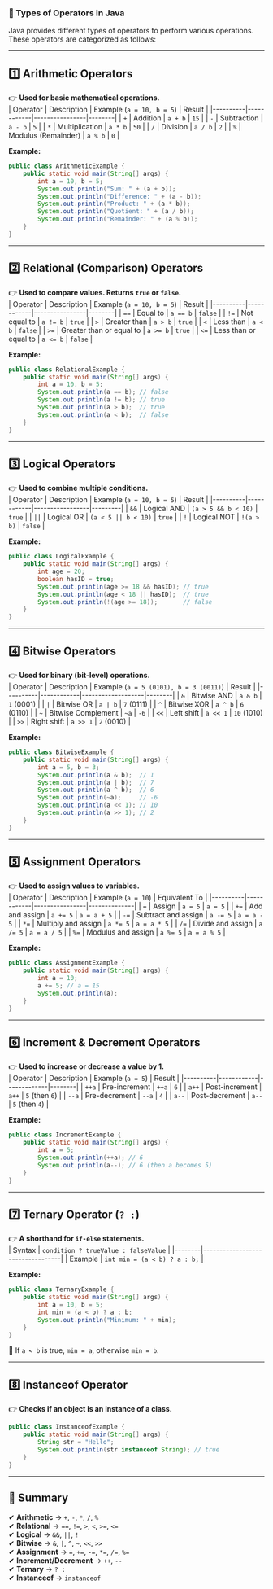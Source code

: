 ### **📌 Types of Operators in Java**  
Java provides different types of operators to perform various operations. These operators are categorized as follows:  

---

## **1️⃣ Arithmetic Operators**  
👉 **Used for basic mathematical operations.**  
| Operator | Description | Example (`a = 10, b = 5`) | Result |
|----------|------------|----------------|--------|
| `+` | Addition | `a + b` | `15` |
| `-` | Subtraction | `a - b` | `5` |
| `*` | Multiplication | `a * b` | `50` |
| `/` | Division | `a / b` | `2` |
| `%` | Modulus (Remainder) | `a % b` | `0` |

**Example:**  
```java
public class ArithmeticExample {
    public static void main(String[] args) {
        int a = 10, b = 5;
        System.out.println("Sum: " + (a + b));
        System.out.println("Difference: " + (a - b));
        System.out.println("Product: " + (a * b));
        System.out.println("Quotient: " + (a / b));
        System.out.println("Remainder: " + (a % b));
    }
}
```

---

## **2️⃣ Relational (Comparison) Operators**  
👉 **Used to compare values. Returns `true` or `false`.**  
| Operator | Description | Example (`a = 10, b = 5`) | Result |
|----------|------------|----------------|--------|
| `==` | Equal to | `a == b` | `false` |
| `!=` | Not equal to | `a != b` | `true` |
| `>` | Greater than | `a > b` | `true` |
| `<` | Less than | `a < b` | `false` |
| `>=` | Greater than or equal to | `a >= b` | `true` |
| `<=` | Less than or equal to | `a <= b` | `false` |

**Example:**  
```java
public class RelationalExample {
    public static void main(String[] args) {
        int a = 10, b = 5;
        System.out.println(a == b); // false
        System.out.println(a != b); // true
        System.out.println(a > b);  // true
        System.out.println(a < b);  // false
    }
}
```

---

## **3️⃣ Logical Operators**  
👉 **Used to combine multiple conditions.**  
| Operator | Description | Example (`a = 10, b = 5`) | Result |
|----------|------------|-----------------|---------|
| `&&` | Logical AND | `(a > 5 && b < 10)` | `true` |
| `||` | Logical OR | `(a < 5 || b < 10)` | `true` |
| `!` | Logical NOT | `!(a > b)` | `false` |

**Example:**  
```java
public class LogicalExample {
    public static void main(String[] args) {
        int age = 20;
        boolean hasID = true;
        System.out.println(age >= 18 && hasID); // true
        System.out.println(age < 18 || hasID);  // true
        System.out.println(!(age >= 18));       // false
    }
}
```

---

## **4️⃣ Bitwise Operators**  
👉 **Used for binary (bit-level) operations.**  
| Operator | Description | Example (`a = 5 (0101), b = 3 (0011)`) | Result |
|----------|------------|-------------------|--------|
| `&` | Bitwise AND | `a & b` | `1` (0001) |
| `|` | Bitwise OR | `a | b` | `7` (0111) |
| `^` | Bitwise XOR | `a ^ b` | `6` (0110) |
| `~` | Bitwise Complement | `~a` | `-6` |
| `<<` | Left shift | `a << 1` | `10` (1010) |
| `>>` | Right shift | `a >> 1` | `2` (0010) |

**Example:**  
```java
public class BitwiseExample {
    public static void main(String[] args) {
        int a = 5, b = 3;
        System.out.println(a & b);  // 1
        System.out.println(a | b);  // 7
        System.out.println(a ^ b);  // 6
        System.out.println(~a);     // -6
        System.out.println(a << 1); // 10
        System.out.println(a >> 1); // 2
    }
}
```

---

## **5️⃣ Assignment Operators**  
👉 **Used to assign values to variables.**  
| Operator | Description | Example (`a = 10`) | Equivalent To |
|----------|------------|----------------|--------------|
| `=` | Assign | `a = 5` | `a = 5` |
| `+=` | Add and assign | `a += 5` | `a = a + 5` |
| `-=` | Subtract and assign | `a -= 5` | `a = a - 5` |
| `*=` | Multiply and assign | `a *= 5` | `a = a * 5` |
| `/=` | Divide and assign | `a /= 5` | `a = a / 5` |
| `%=` | Modulus and assign | `a %= 5` | `a = a % 5` |

**Example:**  
```java
public class AssignmentExample {
    public static void main(String[] args) {
        int a = 10;
        a += 5; // a = 15
        System.out.println(a);
    }
}
```

---

## **6️⃣ Increment & Decrement Operators**  
👉 **Used to increase or decrease a value by 1.**  
| Operator | Description | Example (`a = 5`) | Result |
|----------|------------|-------------|--------|
| `++a` | Pre-increment | `++a` | `6` |
| `a++` | Post-increment | `a++` | `5` (then `6`) |
| `--a` | Pre-decrement | `--a` | `4` |
| `a--` | Post-decrement | `a--` | `5` (then `4`) |

**Example:**  
```java
public class IncrementExample {
    public static void main(String[] args) {
        int a = 5;
        System.out.println(++a); // 6
        System.out.println(a--); // 6 (then a becomes 5)
    }
}
```

---

## **7️⃣ Ternary Operator (`? :`)**  
👉 **A shorthand for `if-else` statements.**  
| Syntax | `condition ? trueValue : falseValue` |
|--------|----------------------------------|
| Example | `int min = (a < b) ? a : b;` |

**Example:**  
```java
public class TernaryExample {
    public static void main(String[] args) {
        int a = 10, b = 5;
        int min = (a < b) ? a : b;
        System.out.println("Minimum: " + min);
    }
}
```
🔹 If `a < b` is true, `min = a`, otherwise `min = b`.

---

## **8️⃣ Instanceof Operator**  
👉 **Checks if an object is an instance of a class.**  
```java
public class InstanceofExample {
    public static void main(String[] args) {
        String str = "Hello";
        System.out.println(str instanceof String); // true
    }
}
```

---

## 🎯 **Summary**
✔ **Arithmetic** → `+`, `-`, `*`, `/`, `%`  
✔ **Relational** → `==`, `!=`, `>`, `<`, `>=`, `<=`  
✔ **Logical** → `&&`, `||`, `!`  
✔ **Bitwise** → `&`, `|`, `^`, `~`, `<<`, `>>`  
✔ **Assignment** → `=`, `+=`, `-=`, `*=`, `/=`, `%=`  
✔ **Increment/Decrement** → `++`, `--`  
✔ **Ternary** → `? :`  
✔ **Instanceof** → `instanceof`  

